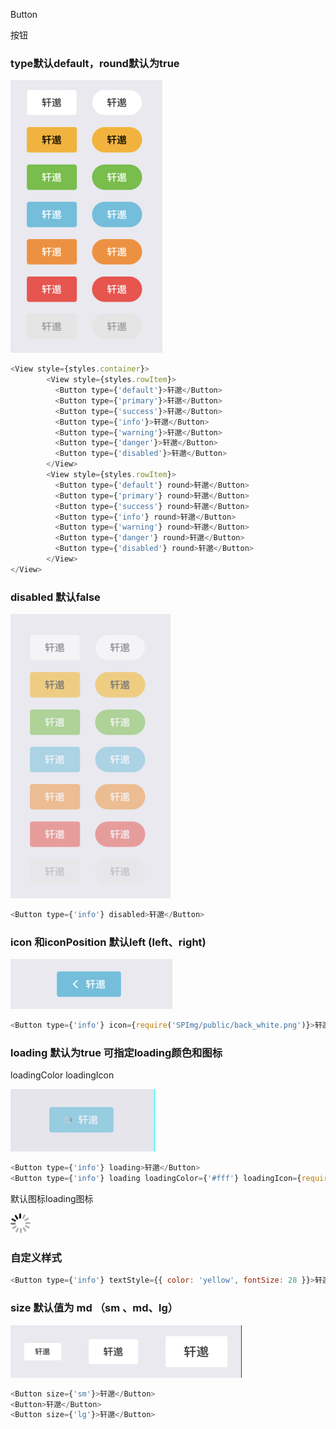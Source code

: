 Button

按钮

### type默认default，round默认为true

![image-1](./img/basic.png)

```js
<View style={styles.container}>
        <View style={styles.rowItem}>
          <Button type={'default'}>轩邈</Button>
          <Button type={'primary'}>轩邈</Button>
          <Button type={'success'}>轩邈</Button>
          <Button type={'info'}>轩邈</Button>
          <Button type={'warning'}>轩邈</Button>
          <Button type={'danger'}>轩邈</Button>
          <Button type={'disabled'}>轩邈</Button>
        </View>
        <View style={styles.rowItem}>
          <Button type={'default'} round>轩邈</Button>
          <Button type={'primary'} round>轩邈</Button>
          <Button type={'success'} round>轩邈</Button>
          <Button type={'info'} round>轩邈</Button>
          <Button type={'warning'} round>轩邈</Button>
          <Button type={'danger'} round>轩邈</Button>
          <Button type={'disabled'} round>轩邈</Button>
        </View>
</View>
```

### disabled 默认false

![image-2](./img/disabled.png)

```js
<Button type={'info'} disabled>轩邈</Button>
```

### icon 和iconPosition 默认left (left、right)

![image-3](./img/icon.png)

```js
<Button type={'info'} icon={require('SPImg/public/back_white.png')}>轩邈</Button>
```

### loading 默认为true 可指定loading颜色和图标

loadingColor loadingIcon

![image-4](./img/loading.gif)

```js
<Button type={'info'} loading>轩邈</Button>
<Button type={'info'} loading loadingColor={'#fff'} loadingIcon={require('./back_white.png')}>轩邈</Button>
```

默认图标loading图标

![image-5](./loading.gif)

### 自定义样式



```js
<Button type={'info'} textStyle={{ color: 'yellow', fontSize: 28 }}>轩邈</Button>
```

### size 默认值为 md  （sm 、md、lg）

![image-20181116112950621](./img/size.png)

```js
<Button size={'sm'}>轩邈</Button>
<Button>轩邈</Button>
<Button size={'lg'}>轩邈</Button>
```

